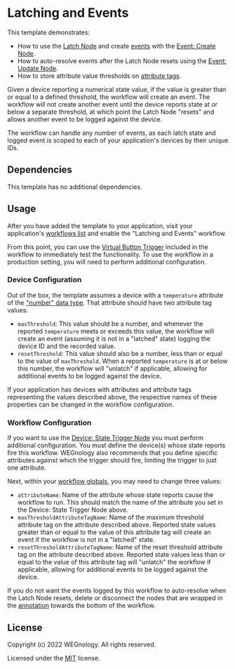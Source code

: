# Latching and Events

This template demonstrates:

- How to use the [Latch Node](https://docs.app.wnology.io/workflows/logic/latch/) and create [events](https://docs.app.wnology.io/applications/events/) with the [Event: Create Node](https://docs.app.wnology.io/workflows/data/event-create/).
- How to auto-resolve events after the Latch Node resets using the [Event: Update Node](https://docs.app.wnology.io/workflows/data/event-update/).
- How to store attribute value thresholds on [attribute tags](https://docs.app.wnology.io/devices/attributes/#including-optional-fields).

Given a device reporting a numerical state value, if the value is greater than or equal to a defined threshold, the workflow will create an event. The workflow will not create another event until the device reports state at or below a separate threshold, at which point the Latch Node "resets" and allows another event to be logged against the device.

The workflow can handle any number of events, as each latch state and logged event is scoped to each of your application's devices by their unique IDs.

## Dependencies

This template has no additional dependencies.

## Usage

After you have added the template to your application, visit your application's [workflows list](/applications/recent/workflows) and enable the "Latching and Events" workflow.

From this point, you can use the [Virtual Button Trigger](https://docs.app.wnology.io/workflows/triggers/virtual-button/) included in the workflow to immediately test the functionality. To use the workflow in a production setting, you will need to perform additional configuration.

### Device Configuration

Out of the box, the template assumes a device with a `temperature` attribute of the ["number" data type](https://docs.app.wnology.io/devices/attributes/#numbers). That attribute should have two attribute tag values:

- `maxThreshold`: This value should be a number, and whenever the reported `temperature` meets or exceeds this value, the workflow will create an event (assuming it is not in a "latched" state) logging the device ID and the recorded value.
- `resetThreshold`: This value should also be a number, less than or equal to the value of `maxThreshold`. When a reported `temperature` is at or below this number, the workflow will "unlatch" if applicable, allowing for additional events to be logged against the device.

If your application has devices with attributes and attribute tags representing the values described above, the respective names of these properties can be changed in the workflow configuration.

### Workflow Configuration

If you want to use the [Device: State Trigger Node](https://docs.app.wnology.io/workflows/triggers/device/) you must perform additional configuration. You must define the device(s) whose state reports fire this workflow. WEGnology also recommends that you define specific attributes against which the trigger should fire, limiting the trigger to just one attribute.

Next, within your [workflow globals](https://docs.app.wnology.io/workflows/overview/#workflow-globals), you may need to change three values:

- `attributeName`: Name of the attribute whose state reports cause the workflow to run. This should match the name of the attribute you set in the Device: State Trigger Node above.
- `maxThresholdAttributeTagName`: Name of the maximum threshold attribute tag on the attribute described above. Reported state values greater than or equal to the value of this attribute tag will create an event if the workflow is not in a "latched" state.
- `resetThresholdAttributeTagName`: Name of the reset threshold attribute tag on the attribute described above. Reported state values less than or equal to the value of this attribute tag will "unlatch" the workflow if applicable, allowing for additional events to be logged against the device. 

If you do not want the events logged by this workflow to auto-resolve when the Latch Node resets, delete or disconnect the nodes that are wrapped in the [annotation](https://docs.app.wnology.io/workflows/annotations/note/) towards the bottom of the workflow.

## License

Copyright (c) 2022 WEGnology. All rights reserved.

Licensed under the [MIT](https://github.com/WEGnology/wegnology-templates/blob/master/LICENSE.txt) license.